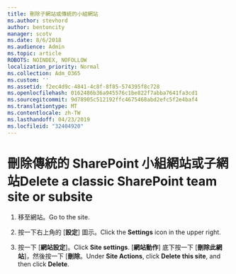 ```yaml
---
title: 刪除子網站或傳統的小組網站
ms.author: stevhord
author: bentoncity
manager: scotv
ms.date: 8/6/2018
ms.audience: Admin
ms.topic: article
ROBOTS: NOINDEX, NOFOLLOW
localization_priority: Normal
ms.collection: Adm_O365
ms.custom: ''
ms.assetid: f2ec4d9c-4841-4c8f-8f85-574395f8c728
ms.openlocfilehash: 0162486b36a945576c1be822f7abba7641fa3cd1
ms.sourcegitcommit: 9d78905c512192ffc4675468abd2efc5f2e4baf4
ms.translationtype: MT
ms.contentlocale: zh-TW
ms.lasthandoff: 04/23/2019
ms.locfileid: "32404920"
---
```

# <a name="delete-a-classic-sharepoint-team-site-or-subsite"></a><span data-ttu-id="54345-102">刪除傳統的 SharePoint 小組網站或子網站</span><span class="sxs-lookup"><span data-stu-id="54345-102">Delete a classic SharePoint team site or subsite</span></span>

1. <span data-ttu-id="54345-103">移至網站。</span><span class="sxs-lookup"><span data-stu-id="54345-103">Go to the site.</span></span>
    
2. <span data-ttu-id="54345-104">按一下右上角的 [**設定**] 圖示。</span><span class="sxs-lookup"><span data-stu-id="54345-104">Click the **Settings** icon in the upper right.</span></span> 
    
3. <span data-ttu-id="54345-105">按一下 [**網站設定**]。</span><span class="sxs-lookup"><span data-stu-id="54345-105">Click **Site settings**.</span></span> <span data-ttu-id="54345-106">[**網站動作**] 底下按一下 [**刪除此網站**]，然後按一下 [**刪除**。</span><span class="sxs-lookup"><span data-stu-id="54345-106">Under **Site Actions**, click **Delete this site**, and then click **Delete**.</span></span>
    

